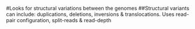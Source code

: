 #Looks for structural variations between the genomes
##Structural variants can include: duplications, deletions, inversions & translocations. Uses read-pair configuration, split-reads & read-depth
